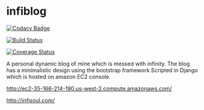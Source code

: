 # infiblog

[![Codacy Badge](https://api.codacy.com/project/badge/Grade/448b89570cef4a53a1574ee16b1884ac)](https://www.codacy.com/app/RajuKoushik/infiblog?utm_source=github.com&utm_medium=referral&utm_content=RajuKoushik/infiblog&utm_campaign=badger)

[![Build Status](https://travis-ci.org/RajuKoushik/infiblog.png)](https://travis-ci.org/RajuKoushik/infiblog)

[![Coverage Status](https://coveralls.io/repos/github/RajuKoushik/infiblog/badge.svg?branch=master)](https://coveralls.io/github/RajuKoushik/infiblog?branch=master)

A personal dynamic blog of mine which is messed with infinity. The blog has a minimalistic design using the bootstrap framework.Scripted in Django which is hosted on amazon EC2 console.
 
 http://ec2-35-166-214-190.us-west-2.compute.amazonaws.com/
 
 http://infisoul.com/
